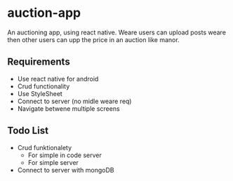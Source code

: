 # auction-app

An auctioning app, using react native. Weare users can upload posts weare then other users can upp the price in an auction like manor.

## Requirements

- Use react native for android
- Crud functionality
- Use StyleSheet
- Connect to server (no midle weare req)
- Navigate betwene multiple screens

## Todo List

- Crud funktionalety
  - For simple in code server
  - For simple server
- Connect to server with mongoDB
